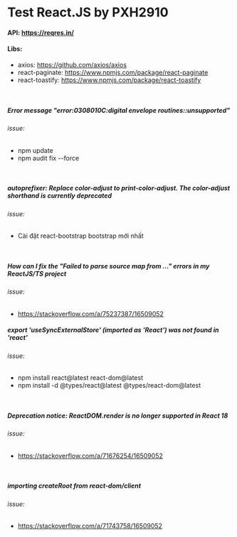 # Test React.JS by PXH2910

#### API: https://reqres.in/

#### Libs: 
* axios: https://github.com/axios/axios
* react-paginate: https://www.npmjs.com/package/react-paginate
* react-toastify: https://www.npmjs.com/package/react-toastify
<br />

##### Error message "error:0308010C:digital envelope routines::unsupported" 
###### issue:
* npm update
* npm audit fix --force
<br />

##### autoprefixer: Replace color-adjust to print-color-adjust. The color-adjust shorthand is currently deprecated
###### issue:
* Cài đặt react-bootstrap bootstrap mới nhất
<br />

##### How can I fix the "Failed to parse source map from ..." errors in my ReactJS/TS project
###### issue:
* https://stackoverflow.com/a/75237387/16509052


##### export 'useSyncExternalStore' (imported as 'React') was not found in 'react'
###### issue:
* npm install react@latest react-dom@latest
* npm install -d @types/react@latest @types/react-dom@latest
<br />

##### Deprecation notice: ReactDOM.render is no longer supported in React 18
###### issue:
* https://stackoverflow.com/a/71676254/16509052
<br />

##### importing createRoot from react-dom/client
###### issue:
* https://stackoverflow.com/a/71743758/16509052
<br /> 
